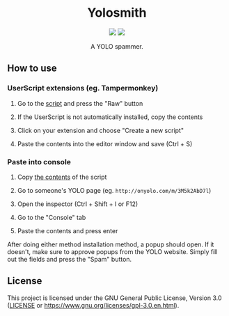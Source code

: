 <h1 align="center">Yolosmith</h1>
<!-- Shields.io Badges -->
<p align="center">
    <a href="https://github.com/MysteryBlokHed/Yolosmith/releases"><img src="https://img.shields.io/github/v/release/MysteryBlokHed/Yolosmith?style=flat-square"></a>
    <a href="#license"><img src="https://img.shields.io/github/license/MysteryBlokHed/Yolosmith?style=flat-square"></a>
</p>
<!-- End of Badges -->
<p align="center">A YOLO spammer.</p>

## How to use

### UserScript extensions (eg. Tampermonkey)

1. Go to the [script](https://github.com/MysteryBlokHed/Yolosmith/blob/dev/src/yolosmith.js) and press the "Raw" button

2. If the UserScript is not automatically installed, copy the contents

3. Click on your extension and choose "Create a new script"

4. Paste the contents into the editor window and save (Ctrl + S)

### Paste into console

1. Copy [the contents](https://raw.githubusercontent.com/MysteryBlokHed/Yolosmith/dev/yolosmith.js) of the script

2. Go to someone's YOLO page (eg. `http://onyolo.com/m/3M5k2AbD7l`)

3. Open the inspector (Ctrl + Shift + I or F12)

4. Go to the "Console" tab

5. Paste the contents and press enter

After doing either method installation method, a popup should open. If it doesn't,
make sure to approve popups from the YOLO website. Simply fill out the fields and
press the "Spam" button.

## License

This project is licensed under the GNU General Public License, Version 3.0
([LICENSE](LICENSE) or <https://www.gnu.org/licenses/gpl-3.0.en.html>).
